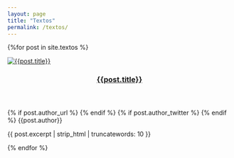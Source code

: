 ```yaml
---
layout: page
title: "Textos"
permalink: /textos/
---
```


<div class="row">

{%for post in site.textos %}

<article class="col-4 col-12-mobile special">
    <a href="{{site.baseurl}}{{post.url}}" class="image featured"><img src="{{site.baseurl}}/images/{{post.image}}"
            alt="{{post.title}}" /></a>
    <header>
        <h3><a href="{{site.baseurl}}{{post.url}}">{{post.title}}</a></h3>
    </header>
    <p>
        {% if post.author_url %}
            <a href="{{post.author_url}}" target="_blank"><i class="fas fa-home"></i></a>
        {% endif %}
        {% if post.author_twitter %}
            <a href="{{post.author_twitter}}" target="_blank"><i class="fab fa-twitter"></i></a>
        {% endif %}
    {{post.author}}
    </p>
    <p>{{ post.excerpt | strip_html | truncatewords: 10 }}</p>
</article>
{% endfor %}
</div>
